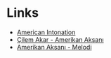 # Links

* [American Intonation](https://www.youtube.com/watch?v=FStyKn4V8cE)
* [Çilem Akar - Amerikan Aksanı](https://www.youtube.com/watch?v=YOhqEAs935o)
* [Amerikan Aksanı - Melodi](https://www.youtube.com/watch?v=fWm7AycDVYs)

